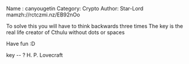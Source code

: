 Name : canyougetin
Category: Crypto
Author: Star-Lord
mamzh://rctczmi.nz/EB92nOo

To solve this you will have to think backwards three times
The key is the real life creator of Cthulu without dots or spaces

Have fun :D


key --  ? H. P. Lovecraft